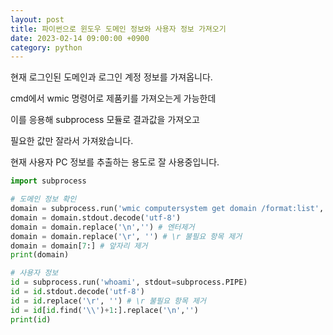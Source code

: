 ```yaml
---
layout: post
title: 파이썬으로 윈도우 도메인 정보와 사용자 정보 가져오기
date: 2023-02-14 09:00:00 +0900
category: python
---
```


현재 로그인된 도메인과 로그인 계정 정보를 가져옵니다.

cmd에서 wmic 명령어로 제품키를 가져오는게 가능한데

이를 응용해 subprocess 모듈로 결과값을 가져오고

필요한 값만 잘라서 가져왔습니다.

현재 사용자 PC 정보를 추출하는 용도로 잘 사용중입니다.

```python
import subprocess

# 도메인 정보 확인
domain = subprocess.run('wmic computersystem get domain /format:list', stdout=subprocess.PIPE)
domain = domain.stdout.decode('utf-8')
domain = domain.replace('\n','') # 엔터제거
domain = domain.replace('\r', '') # \r 불필요 항목 제거
domain = domain[7:] # 앞자리 제거
print(domain)

# 사용자 정보
id = subprocess.run('whoami', stdout=subprocess.PIPE)
id = id.stdout.decode('utf-8')
id = id.replace('\r', '') # \r 불필요 항목 제거
id = id[id.find('\\')+1:].replace('\n','')
print(id)
```
